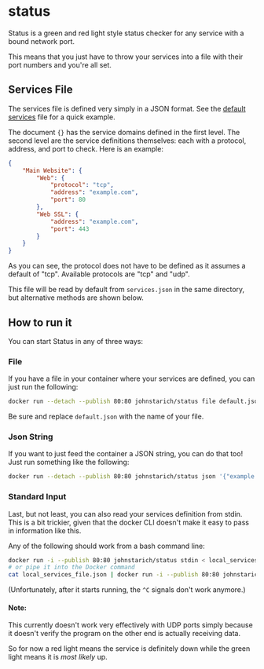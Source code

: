 # status
Status is a green and red light style status checker for any service with a bound network port.

This means that you just have to throw your services into a file with their port numbers and you're all set.

## Services File
The services file is defined very simply in a JSON format. See the [default services](default.json) file for a quick example.

The document `{}` has the service domains defined in the first level. The second level are the service definitions themselves: each with a protocol, address, and port to check. Here is an example:

```json
{
    "Main Website": {
        "Web": {
            "protocol": "tcp",
            "address": "example.com",
            "port": 80
        },
        "Web SSL": {
            "address": "example.com",
            "port": 443
        }
    }
}
```

As you can see, the protocol does not have to be defined as it assumes a default of "tcp".
Available protocols are "tcp" and "udp".

This file will be read by default from `services.json` in the same directory, but alternative methods are shown below.

## How to run it
You can start Status in any of three ways:

### File
If you have a file in your container where your services are defined, you can just run the following:

```bash
docker run --detach --publish 80:80 johnstarich/status file default.json
```
Be sure and replace `default.json` with the name of your file.

### Json String
If you want to just feed the container a JSON string, you can do that too! Just run something like the following:

```bash
docker run --detach --publish 80:80 johnstarich/status json '{"example.com": {"Website": {"address": "example.com", "port": 80}}}'
```

### Standard Input
Last, but not least, you can also read your services definition from stdin. This is a bit trickier, given that the docker CLI doesn't make it easy to pass in information like this.

Any of the following should work from a bash command line:

```bash
docker run -i --publish 80:80 johnstarich/status stdin < local_services_file.json
# or pipe it into the Docker command
cat local_services_file.json | docker run -i --publish 80:80 johnstarich/status stdin
```
(Unfortunately, after it starts running, the `^C` signals don't work anymore.)

#### Note:
This currently doesn't work very effectively with UDP ports simply because it doesn't verify the program on the other end is actually receiving data.

So for now a red light means the service is definitely down while the green light means it is *most likely* up.

